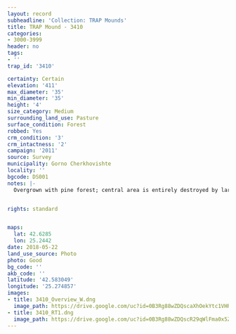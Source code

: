 ```yaml
---
layout: record
subheadline: 'Collection: TRAP Mounds'
title: TRAP Mound - 3410
categories:
- 3000-3999
header: no
tags:
- ''
trap_id: '3410'

certainty: Certain
elevation: '411'
max_diameter: '35'
min_diameter: '35'
height: '4'
size_category: Medium
surrounding_land_use: Pasture
surface_condition: Forest
robbed: Yes
crm_condition: '3'
crm_intactness: '2'
campaign: '2011'
source: Survey
municipality: Gorno Cherkhovishte
locality: ''
bgcode: DS001
notes: |-
  Overgrown with pine forest; central area is entirely destroyed by large robbers' trench (12x20x3); sandy soil and small stones on top;.


rights: standard


maps:
  lat: 42.6285
  lon: 25.2442
date: 2018-05-22
land_use_source: Photo
photo: Good
bg_code: ''
akb_code: ''
latitude: '42.583049'
longitude: '25.274857'
images:
- title: 3410_Overview_W.dng
  image_path: https://drive.google.com/uc?id=0B3Rg88wZDQscaXhOekYtc1VHRFE
- title: 3410_RT1.dng
  image_path: https://drive.google.com/uc?id=0B3Rg88wZDQscR29qWlFma0x5ZmM
---
```

